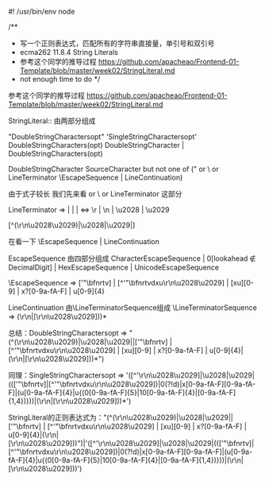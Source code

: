 #! /usr/bin/env node

/**
 * 写一个正则表达式，匹配所有的字符串直接量，单引号和双引号
 * ecma262 11.8.4 String Literals
 * 参考这个同学的推导过程 https://github.com/apacheao/Frontend-01-Template/blob/master/week02/StringLiteral.md
 * not enough time to do
 */

参考这个同学的推导过程 https://github.com/apacheao/Frontend-01-Template/blob/master/week02/StringLiteral.md

StringLiteral:: 由两部分组成

"DoubleStringCharactersopt"
'SingleStringCharactersopt'
DoubleStringCharacters(opt) DoubleStringCharacter | DoubleStringCharacters(opt)

DoubleStringCharacter SourceCharacter but not one of (" or \ or LineTerminator \EscapeSequence | LineContinuation)

由于式子较长 我们先来看 or \ or LineTerminator 这部分

LineTerminator => | | | <=> \r | \n | \u2028 | \u2029

[^(\r\n\u2028\u2029\)|\u2028|\u2029|\]

在看一下 \EscapeSequence | LineContinuation

EscapeSequence 由四部分组成 CharacterEscapeSequence | 0[lookahead ∉ DecimalDigit] | HexEscapeSequence | UnicodeEscapeSequence

\EscapeSequence => \['"\bfnrtv] | [^'"\bfnrtvdxu\r\n\u2028\u2029] | [xu][0-9] | x?[0-9a-fA-F] | u[0-9]{4}

LineContinuation 由\LineTerminatorSequence组成 \LineTerminatorSequence => \(\r\n|[\r\n\u2028\u2029]))*

总结：DoubleStringCharactersopt => "(^(\r\n\u2028\u2029\)|\u2028|\u2029|\|\['"\bfnrtv] | [^'"\bfnrtvdxu\r\n\u2028\u2029] | [xu][0-9] | x?[0-9a-fA-F] | u[0-9]{4}|\(\r\n|[\r\n\u2028\u2029]))*")

同理：SingleStringCharactersopt => '([^'\r\n\u2028\u2029\]|\u2028|\u2029|\((['"\bfnrtv]|[^'"\bfnrtvdxu\r\n\u2028\u2029])|0(?!d)|x[0-9a-fA-F][0-9a-fA-F]|(u[0-9a-fA-F]{4}|u{(0[0-9a-fA-F]{5}|10[0-9a-fA-F]{4}|[0-9a-fA-F]{1,4})}))|\(\r\n|[\r\n\u2028\u2029]))*')

StringLiteral的正则表达式为："(^(\r\n\u2028\u2029\)|\u2028|\u2029|\|\['"\bfnrtv] | [^'"\bfnrtvdxu\r\n\u2028\u2029] | [xu][0-9] | x?[0-9a-fA-F] | u[0-9]{4}|\(\r\n|[\r\n\u2028\u2029]))")|'([^'\r\n\u2028\u2029\]|\u2028|\u2029|\((['"\bfnrtv]|[^'"\bfnrtvdxu\r\n\u2028\u2029])|0(?!d)|x[0-9a-fA-F][0-9a-fA-F]|(u[0-9a-fA-F]{4}|u{(0[0-9a-fA-F]{5}|10[0-9a-fA-F]{4}|[0-9a-fA-F]{1,4})}))|\(\r\n|[\r\n\u2028\u2029]))')